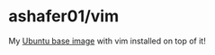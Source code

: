 # ashafer01/vim

My [Ubuntu base image](https://github.com/ashafer01/docker-ubuntu-base) with
vim installed on top of it!
